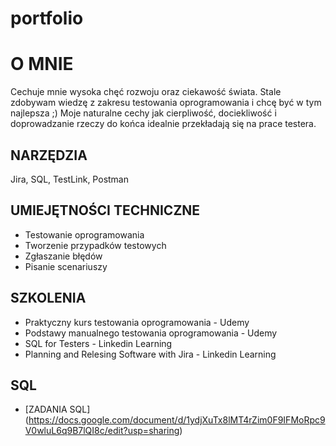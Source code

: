# portfolio
# O MNIE 
Cechuje mnie wysoka chęć rozwoju oraz ciekawość świata. Stale zdobywam wiedzę z zakresu testowania oprogramowania i chcę być w tym najlepsza ;) Moje naturalne cechy jak cierpliwość, dociekliwość i doprowadzanie rzeczy do końca idealnie przekładają się na prace testera. 
## NARZĘDZIA
Jira, SQL, TestLink, Postman
## UMIEJĘTNOŚCI TECHNICZNE
* Testowanie oprogramowania
* Tworzenie przypadków testowych
* Zgłaszanie błędów
* Pisanie scenariuszy
## SZKOLENIA
* Praktyczny kurs testowania oprogramowania - Udemy
* Podstawy manualnego testowania oprogramowania - Udemy
* SQL for Testers - Linkedin Learning
* Planning and Relesing Software with Jira - Linkedin Learning
## SQL
* [ZADANIA SQL] (https://docs.google.com/document/d/1ydjXuTx8lMT4rZim0F9IFMoRpc9V0wluL6q9B7lQI8c/edit?usp=sharing)


